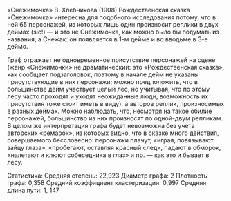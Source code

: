 «Снежимочка» В. Хлебникова (1908) 
Рождественская сказка «Снежимочка» интересна для подобного исследования потому, что в ней 65 персонажей, из которых лишь один произносит реплики в двух деймах (sic!) — и это не Снежимочка, как можно было бы подумать из названия, а Снежак: он появляется в 1-м дейме и во вводьме в 3-е деймо. 

Граф отражает не одновременное присутствие персонажей на сцене (жанр «Снежимочки» не драматический: это «Рождественская сказка», как сообщает подзаголовок, поэтому в начале дейм не указаны присутствующие в них персонажи; можно предположить, что в большинстве дейм участвует целый лес, но учитывая, что по этому лесу часто проходят и уходят неожиданные люди, возможность их присутствия тоже стоит иметь в виду), а авторов реплик, произносимых в разных деймах. Можно наблюдать, что, несмотря на такое обилие персонажей, большинство из них произносят по одной-двум репликам. В целом же интерпретация графа будет невозможна без учета авторских «ремарок», из которых видно, что в сказке много действия, совершаемого бессловесно: персонажи плачут, «играя, повязывают зайцу глаза», «пробегают, оставляя красный след», падают в обморок, «налетают и клюют собеседника в глаз» и пр. — как это и бывает в лесу.

Статистика:
Средняя степень: 22,923
Диаметр графа: 2
Плотность графа: 0,358
Средний коэффициент кластеризации: 0,997
Средняя длина пути: 1, 147